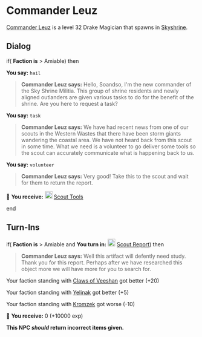 # Commander Leuz



[Commander Leuz](/npc/114410) is a level 32 Drake Magician that spawns in [Skyshrine](/zone/114).



## Dialog

if( **Faction is** > Amiable) then


**You say:** `hail`




>**Commander Leuz says:** Hello, Soandso, I'm the new commander of the Sky Shrine Militia.  This group of shrine residents and newly aligned outlanders are given various tasks to do for the benefit of the shrine.  Are you here to request a task?


**You say:** `task`




>**Commander Leuz says:** We have had recent news from one of our scouts in the Western Wastes that there have been storm giants wandering the coastal area.  We have not heard back from this scout in some time.  What we need is a volunteer to go deliver some tools so the scout can accurately communicate what is happening back to us.


**You say:** `volunteer`




>**Commander Leuz says:** Very good! Take this to the scout and wait for them to return the report.


   &#127873; **You receive:**  <img style="background:url(/static/icons/blank_slot.gif);width:20px;height:20px;" src="/static/icons/item_884.png" alt="" /> <a
                                href="/item/29683" data-url="29683" class="tooltip-link link">Scout Tools</a>

end



## Turn-Ins





if( **Faction is** > Amiable and  **You turn in:** <img style="background:url(/static/icons/blank_slot.gif);width:20px;height:20px;" src="/static/icons/item_682.png" alt="" /> <a
                                href="/item/29688" data-url="29688" class="tooltip-link link">Scout Report</a>) then


>**Commander Leuz says:** Well this artifact will defently need study. Thank you for this report. Perhaps after we have researched this object more we will have more for you to search for.


Your faction standing with [Claws of Veeshan](/faction/430) got better (<span class='text-success'>+20</span>)


Your faction standing with [Yelinak](/faction/436) got better (<span class='text-success'>+5</span>)


Your faction standing with [Kromzek](/faction/448) got worse (<span class='text-danger'>-10</span>)


 &#127873; **You receive:** 0 (+10000 exp)

 

**This NPC *should* return incorrect items given.**
